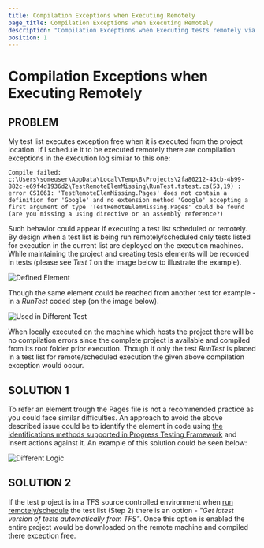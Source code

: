 ```yaml
---
title: Compilation Exceptions when Executing Remotely
page_title: Compilation Exceptions when Executing Remotely
description: "Compilation Exceptions when Executing tests remotely via the Test Studio Scheduling setup. "
position: 1
---
```

# Compilation Exceptions when Executing Remotely 

## PROBLEM

My test list executes exception free when it is executed from the project location. If I schedule it to be executed remotely there are compilation exceptions in the execution log similar to this one:

`Compile failed: c:\Users\someuser\AppData\Local\Temp\8\Projects\2fa80212-43cb-4b99-882c-e69f4d1936d2\TestRemoteElemMissing\RunTest.tstest.cs(53,19) : error CS1061: 'TestRemoteElemMissing.Pages' does not contain a definition for 'Google' and no extension method 'Google' accepting a first argument of type 'TestRemoteElemMissing.Pages' could be found (are you missing a using directive or an assembly reference?)`

Such behavior could appear if executing a test list scheduled or remotely. By design when a test list is being run remotely/scheduled only tests listed for execution in the current list are deployed on the execution machines. While maintaining the project and creating tests elements will be recorded in tests (please see *Test 1* on the image below to illustrate the example).

![Defined Element][1]

Though the same element could be reached from another test for example - in a *RunTest* coded step (on the image below).

![Used in Different Test][2]

When locally executed on the machine which hosts the project there will be no compilation errors since the complete project is available and compiled from its root folder prior execution. Though if only the test *RunTest* is placed in a test list for remote/scheduled execution the given above compilation exception would occur.

## SOLUTION 1

To refer an element trough the Pages file is not a recommended practice as you could face similar difficulties. An approach to avoid the above described issue could be to identify the element in code using <a href="/testing-framework/write-tests-in-code/intermediate-topics-wtc/element-identification-wtc/finding-page-elements" target="_blank">the identifications methods supported in Progress Testing Framework</a> and insert actions against it. An example of this solution could be seen below:

![Different Logic][3]

## SOLUTION 2

If the test project is in a TFS source controlled environment when <a href="/features/scheduling-test-runs/schedule-execution" target="_blank">run remotely/schedule</a> the test list (Step 2) there is an option - *"Get latest version of tests automatically from TFS"*. Once this option is enabled the entire project would be downloaded on the remote machine and compiled there exception free.

[1]: /img/troubleshooting-guide/scheduling-issues-tg/compilation-exceptions-when-execute-remotely/fig1.png
[2]: /img/troubleshooting-guide/scheduling-issues-tg/compilation-exceptions-when-execute-remotely/fig2.png
[3]: /img/troubleshooting-guide/scheduling-issues-tg/compilation-exceptions-when-execute-remotely/fig3.png